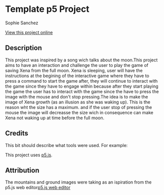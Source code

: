 # Template p5 Project

Sophie Sanchez 

[View this project online](URL_FOR_THE_RUNNING_PROJECT)

## Description

This project was inspired by a song wich talks about the moon.This project aims to have an interaction and challenge the user to play the game of saving Xena from the full moon. Xena is sleeping, user will have the instructions at the begining of the interactive game where they have to press a command to start the game after, they will continue to interact with the game since they have to engage within because after they start playing the game the user has to interact with the game since the have to press the image with the mouse and don't stop pressing.The idea is to make the image of Xena growth (as an illusion as she was waking up). This is the reason wht the size has a maximum. and if the user stop of pressing the mouse the image will decreasse the size wich in consequence can make Xena not waking up at time before the full moon. 

## Credits

This bit should describe what tools were used. For example:

This project uses [p5.js](https://p5js.org).

## Attribution

The mountains and ground images were taking as an ispiration from the p5.js web editor[p5.js web editor]( https://editor.p5js.org/skgmmt/sketches/S12pic9am)

